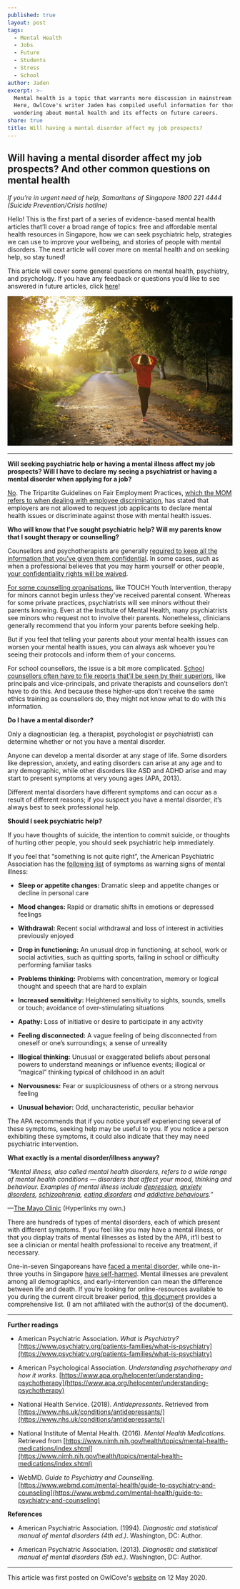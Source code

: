 ```yaml
---
published: true
layout: post
tags:
  - Mental Health
  - Jobs
  - Future
  - Students
  - Stress
  - School
author: Jaden
excerpt: >-
  Mental health is a topic that warrants more discussion in mainstream media.
  Here, OwlCove's writer Jaden has compiled useful information for those
  wondering about mental health and its effects on future careers.  
share: true
title: Will having a mental disorder affect my job prospects?
---
```

## Will having a mental disorder affect my job prospects? And other common questions on mental health


_If you’re in urgent need of help,
Samaritans of Singapore 1800 221 4444 (Suicide Prevention/Crisis hotline)_


Hello! This is the first part of a series of evidence-based mental health articles that’ll cover a broad range of topics: free and affordable mental health resources in Singapore, how we can seek psychiatric help, strategies we can use to improve your wellbeing, and stories of people with mental disorders. The next article will cover more on mental health and on seeking help, so stay tuned!

This article will cover some general questions on mental health, psychiatry, and psychology. If you have any feedback or questions you’d like to see answered in future articles, click [here](https://docs.google.com/forms/d/e/1FAIpQLSfM6J3mMCssGhKq-vq2Yr51T2exbHpz1yNKtmMraX6N8uiAFQ/viewform)!       

![Photo by Emma Simpson on Unsplash](/images/emma-simpson-mNGaaLeWEp0-unsplash.jpg)

______
**Will seeking psychiatric help or having a mental illness affect my job prospects? Will I have to declare my seeing a psychiatrist or having a mental disorder when applying for a job?**  


[No](https://www.straitstimes.com/singapore/manpower/mental-health-declaration-for-job-applicants-discriminatory). The Tripartite Guidelines on Fair Employment Practices, [which the MOM refers to when dealing with employee discrimination](https://www.mom.gov.sg/-/media/mom/documents/parliament/how-mom-deals-with-employment-discrimination-final.pdf), has stated that employers are not allowed to request job applicants to declare mental health issues or discriminate against those with mental health issues.

 

**Who will know that I’ve sought psychiatric help? Will my parents know that I sought therapy or counselling?**

Counsellors and psychotherapists are generally [required to keep all the information that you’ve given them confidential](https://sacsingapore.org/membership/code-of-ethics/). In some cases, such as when a professional believes that you may harm yourself or other people, [your confidentiality rights will be waived](https://www.straitstimes.com/forum/letters-in-print/duty-of-care-may-conflict-with-counsellors-duty-of-confidentiality).

[For some counselling organisations](https://www.channelnewsasia.com/news/singapore/teens-wary-dismissed-mental-health-help-without-parents-knowing-10752012), like TOUCH Youth Intervention, therapy for minors cannot begin unless they’ve received parental consent. Whereas for some private practices, psychiatrists will see minors without their parents knowing. Even at the Institute of Mental Health, many psychiatrists see minors who request not to involve their parents. Nonetheless, clinicians generally recommend that you inform your parents before seeking help.

But if you feel that telling your parents about your mental health issues can worsen your mental health issues, you can always ask whoever you’re seeing their protocols and inform them of your concerns.

For school counsellors, the issue is a bit more complicated. [School counsellors often have to file reports that’ll be seen by their superiors](https://www.straitstimes.com/forum/letters-in-print/review-counselling-system-in-all-institutions), like principals and vice-principals, and private therapists and counsellors don’t have to do this. And because these higher-ups don’t receive the same ethics training as counsellors do, they might not know what to do with this information.

 

**Do I have a mental disorder?**

Only a diagnostician (eg. a therapist, psychologist or psychiatrist) can determine whether or not you have a mental disorder.

Anyone can develop a mental disorder at any stage of life. Some disorders like depression, anxiety, and eating disorders can arise at any age and to any demographic, while other disorders like ASD and ADHD arise and may start to present symptoms at very young ages (APA, 2013).

Different mental disorders have different symptoms and can occur as a result of different reasons; if you suspect you have a mental disorder, it’s always best to seek professional help.

 

**Should I seek psychiatric help?**

If you have thoughts of suicide, the intention to commit suicide, or thoughts of hurting other people, you should seek psychiatric help immediately.

If you feel that “something is not quite right”, the American Psychiatric Association has the [following list](https://www.psychiatry.org/patients-families/warning-signs-of-mental-illness) of symptoms as warning signs of mental illness:

- **Sleep or appetite changes:** Dramatic sleep and appetite changes or decline in personal care

- **Mood changes:** Rapid or dramatic shifts in emotions or depressed feelings

- **Withdrawal:** Recent social withdrawal and loss of interest in activities previously enjoyed

- **Drop in functioning:** An unusual drop in functioning, at school, work or social activities, such as quitting sports, failing in school or difficulty performing familiar tasks

- **Problems thinking:** Problems with concentration, memory or logical thought and speech that are hard to explain

- **Increased sensitivity:** Heightened sensitivity to sights, sounds, smells or touch; avoidance of over-stimulating situations

- **Apathy:** Loss of initiative or desire to participate in any activity

- **Feeling disconnected:** A vague feeling of being disconnected from oneself or one’s surroundings; a sense of unreality

- **Illogical thinking:** Unusual or exaggerated beliefs about personal powers to understand meanings or influence events; illogical or “magical” thinking typical of childhood in an adult

- **Nervousness:** Fear or suspiciousness of others or a strong nervous feeling

- **Unusual behavior:** Odd, uncharacteristic, peculiar behavior


The APA recommends that if you notice yourself experiencing several of these symptoms, seeking help may be useful to you. If you notice a person exhibiting these symptoms, it could also indicate that they may need psychiatric intervention.

 

**What exactly is a mental disorder/illness anyway?**

_“Mental illness, also called mental health disorders, refers to a wide range of mental health conditions — disorders that affect your mood, thinking and behaviour. Examples of mental illness include [depression](https://www.mayoclinic.org/diseases-conditions/depression/symptoms-causes/syc-20356007), [anxiety disorders](https://www.nimh.nih.gov/health/topics/anxiety-disorders/index.shtml), [schizophrenia](https://www.nimh.nih.gov/health/topics/schizophrenia/index.shtml), [eating disorders](https://owlcove.sg/article/will-having-a-mental-disorder-affect-my-job-prospects-and-other-common-questions-on-mental-health) and [addictive behaviours](https://www.who.int/health-topics/addictive-behaviours#tab=tab1).”_

—[The Mayo Clinic](https://www.mayoclinic.org/diseases-conditions/mental-illness/symptoms-causes/syc-20374968) (Hyperlinks my own.)

There are hundreds of types of mental disorders, each of which present with different symptoms. If you feel like you may have a mental illness, or that you display traits of mental illnesses as listed by the APA, it’ll best to see a clinician or mental health professional to receive any treatment, if necessary.

One-in-seven Singaporeans have [faced a mental disorder](https://www.todayonline.com/singapore/more-people-singapore-have-experienced-mental-disorder-their-lifetime-study-finds), while one-in-three youths in Singapore [have self-harmed](https://www.straitstimes.com/singapore/health/1-in-3-young-adults-here-has-engaged-in-self-harm-study). Mental illnesses are prevalent among all demographics, and early-intervention can mean the difference between life and death. If you’re looking for online-resources available to you during the current circuit breaker period, [this document](https://docs.google.com/document/d/1WGT9bo2Hccn2v2XjqN1h1Wuu4WjvvqDrSnuxCgSMcTc/edit) provides a comprehensive list. (I am not affiliated with the author(s) of the document).
  
  
  
_____
    

**Further readings**

- American Psychiatric Association. _What is Psychiatry?_
[https://www.psychiatry.org/patients-families/what-is-psychiatry](https://www.psychiatry.org/patients-families/what-is-psychiatry)

- American Psychological Association. _Understanding psychotherapy and how it works._
[https://www.apa.org/helpcenter/understanding-psychotherapy](https://www.apa.org/helpcenter/understanding-psychotherapy)

- National Health Service. (2018). _Antidepressants_. Retrieved from [https://www.nhs.uk/conditions/antidepressants/](https://www.nhs.uk/conditions/antidepressants/)

- National Institute of Mental Health. (2016). _Mental Health Medications._ Retrieved from [https://www.nimh.nih.gov/health/topics/mental-health-medications/index.shtml](https://www.nimh.nih.gov/health/topics/mental-health-medications/index.shtml)

- WebMD. _Guide to Psychiatry and Counselling._ [https://www.webmd.com/mental-health/guide-to-psychiatry-and-counseling](https://www.webmd.com/mental-health/guide-to-psychiatry-and-counseling)


**References**

- American Psychiatric Association. (1994). _Diagnostic and statistical manual of mental disorders (4th ed.)_. Washington, DC: Author.

- American Psychiatric Association. (2013). _Diagnostic and statistical manual of mental disorders (5th ed.)_. Washington, DC: Author.

----------------------
This article was first posted on OwlCove's [website](https://owlcove.sg/article/will-having-a-mental-disorder-affect-my-job-prospects-and-other-common-questions-on-mental-health) on 12 May 2020.
